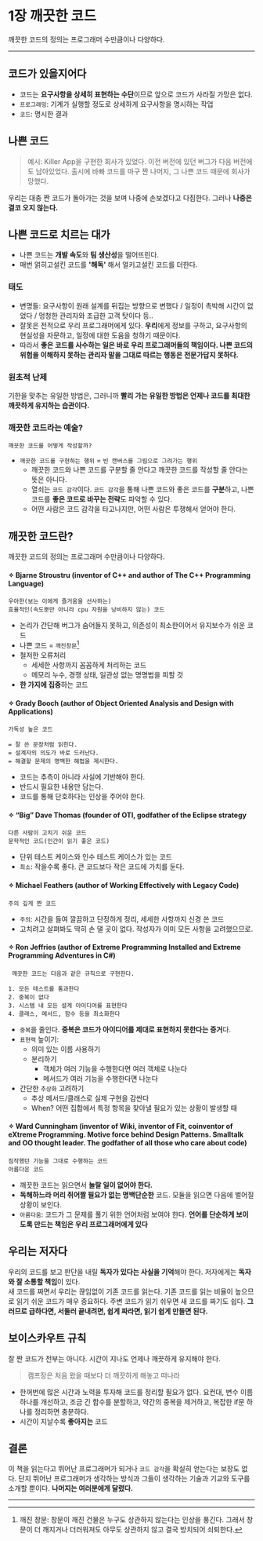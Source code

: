 <!--
title: 1장 깨끗한 코드
author: Gaeun Lee
date: 2022-03-31
-->
# 1장 깨끗한 코드
깨끗한 코드의 정의는 프로그래머 수만큼이나 다양하다. 

----

## 코드가 있을지어다

- 코드는 **요구사항을 상세히 표현하는 수단**이므로 앞으로 코드가 사라질 가망은 없다.
- `프로그래밍`: 기계가 실행할 정도로 상세하게 요구사항을 명시하는 작업
- `코드`: 명시한 결과

## 나쁜 코드

> 예시:
  Killer App을 구현한 회사가 있었다.
  이전 버전에 있던 버그가 다음 버전에도 남아있었다.
  출시에 바빠 코드를 마구 짠 나머지, 그 나쁜 코드 때문에 회사가 망했다.

우리는 대충 짠 코드가 돌아가는 것을 보며 나중에 손보겠다고 다짐한다. 그러나 **나중은 결코 오지 않는다.**

## 나쁜 코드로 치르는 대가

- 나쁜 코드는 **개발 속도**와 **팀 생산성**을 떨어뜨린다.
- 매번 얽히고설킨 코드를 **'해독'** 해서 얼키고설킨 코드를 더한다.

### 태도

 - 변명들: 요구사항이 원래 설계를 뒤집는 방향으로 변했다 / 일정이 촉박해 시간이 없었다 / 멍청한 관리자와 조급한 고객 탓이다 등..
 - 잘못은 전적으로 우리 프로그래머에게 있다. **우리**에게 정보를 구하고, 요구사항의 현실성을 자문하고, 일정에 대한 도움을 청하기 때문이다.
 - 따라서 **좋은 코드를 사수하는 일은 바로 우리 프로그래머들의 책임이다. 나쁜 코드의 위험을 이해하지 못하는 관리자 말을 그대로 따르는 행동은 전문가답지 못하다.**

### 원초적 난제

기한을 맞추는 유일한 방법은, 그러니까 **빨리 가는 유일한 방법은 언제나 코드를 최대한 깨끗하게 유지하는 습관이다.**

### 깨끗한 코드라는 예술?

    깨끗한 코드를 어떻게 작성할까?

  - `깨끗한 코드를 구현하는 행위` = `빈 캔버스를 그림으로 그려가는 행위`
    - 깨끗한 코드와 나쁜 코드를 구분할 줄 안다고 깨끗한 코드를 작성할 줄 안다는 뜻은 아니다.
    - 열쇠는 `코드 감각`이다. `코드 감각`을 통해 나쁜 코드와 좋은 코드를 **구분**하고, 나쁜 코드를 **좋은 코드로 바꾸는 전략**도 파악할 수 있다.
    - 어떤  사람은 코드 감각을 타고나지만, 어떤 사람은 투쟁해서 얻어야 한다.


## 깨끗한 코드란?

깨끗한 코드의 정의는 프로그래머 수만큼이나 다양하다. 

#### ✧ Bjarne Stroustru (inventor of C++ and author of The C++ Programming Language)

    우아한(보는 이에게 즐거움을 선사하는)
    효율적인(속도뿐만 아니라 cpu 자원을 낭비하지 않는) 코드

- 논리가 간단해 버그가 숨어들지 못하고, 의존성이 최소한이어서 유지보수가 쉬운 코드
- 나쁜 코드 = `깨진창문`[^1]
- 철저한 오류처리
  - 세세한 사항까지 꼼꼼하게 처리하는 코드
  - 메모리 누수, 경쟁 상태, 일관성 없는 명명법을 피할 것
- **한 가지에 집중**하는 코드

#### ✧ Grady Booch (author of Object Oriented Analysis and Design with Applications)

    가독성 높은 코드

    = 잘 쓴 문장처럼 읽힌다.
    = 설계자의 의도가 바로 드러난다.
    = 해결할 문제의 명백한 해법을 제시한다.  

- 코드는 추측이 아니라 사실에 기반해야 한다.
- 반드시 필요한 내용만 담는다.
- 코드를 통해 단호하다는 인상을 주어야 한다.

#### ✧ “Big” Dave Thomas (founder of OTI, godfather of the Eclipse strategy

    다른 사람이 고치기 쉬운 코드
    문학적인 코드(인간이 읽기 좋은 코드)

- 단위 테스트 케이스와 인수 테스트 케이스가 있는 코드
- `최소`: 작을수록 좋다. 큰 코드보다 작은 코드에 가치를 둔다.

#### ✧ Michael Feathers (author of Working Effectively with Legacy Code)

    주의 깊게 짠 코드

- `주의`: 시간을 들여 깔끔하고 단정하게 정리, 세세한 사항까지 신경 쓴 코드
- 고치려고 살펴봐도 딱히 손 댈 곳이 없다. 작성자가 이미 모든 사항을 고려했으므로.

#### ✧ Ron Jeffries (author of Extreme Programming Installed and Extreme Programming Adventures in C#)

     깨끗한 코드는 다음과 같은 규칙으로 구현한다.

    1. 모든 테스트를 통과한다
    2. 중복이 없다
    3. 시스템 내 모든 설계 아이디어를 표현한다
    4. 클래스, 메서드, 함수 등을 최소화한다

- `중복`을 줄인다. **중복은 코드가 아이디어를 제대로 표현하지 못한다는 증거**다.
- `표현력` 높이기:
  - 의미 있는 이름 사용하기
  - 분리하기
    - 객체가 여러 기능을 수행한다면 여러 객체로 나눈다
    - 메서드가 여러 기능을 수행한다면 나눈다
- 간단한 `추상화` 고려하기
  - 추상 메서드/클래스로 실제 구현을 감싼다
  - When? 어떤 집합에서 특정 항목을 찾아낼 필요가 있는 상황이 발생할 때

#### ✧ Ward Cunningham (inventor of Wiki, inventor of Fit, coinventor of eXtreme Programming. Motive force behind Design Patterns. Smalltalk and OO thought leader. The godfather of all those who care about code)

    짐작했던 기능을 그대로 수행하는 코드 
    아름다운 코드

- 깨끗한 코드는 읽으면서 **놀랄 일이 없어야 한다.** 
- **독해하느라 머리 쥐어짤 필요가 없는 명백단순한** 코드. 모듈을 읽으면 다음에 벌어질 상황이 보인다.
- `아름다움`: 코드가 그 문제를 풀기 위한 언어처럼 보여야 한다.
  **언어를 단순하게 보이도록 만드는 책임은 우리 프로그래머에게 있다**  

## 우리는 저자다

우리의 코드를 보고 판단을 내릴 **독자가 있다는 사실을 기억**해야 한다. 저자에게는 **독자와 잘 소통할 책임**이 있다.  
새 코드를 짜면서 우리는 끊임없이 기존 코드를 읽는다. 기존 코드를 읽는 비율이 높으므로 읽기 쉬운 코드가 매우 중요하다. 주변 코드가 읽기 쉬우면 새 코드를 짜기도 쉽다. **그러므로 급하다면, 서둘러 끝내려면, 쉽게 짜라면, 읽기 쉽게 만들면 된다.**

## 보이스카우트 규칙

잘 짠 코드가 전부는 아니다. 시간이 지나도 언제나 깨끗하게 유지해야 한다.
> 캠프장은 처음 왔을 때보다 더 깨끗하게 해놓고 떠나라

- 한꺼번에 많은 시간과 노력을 투자해 코드를 정리할 필요가 없다. 요컨대, 변수 이름 하나를 개선하고, 조금 긴 함수를 분할하고, 약간의 중복을 제거하고, 복잡한 if문 하나를 정리하면 충분하다.
- 시간이 지날수록 **좋아지는** 코드


## 결론

이 책을 읽는다고 뛰어난 프로그래머가 되거나 `코드 감각`을 확실히 얻는다는 보장도 없다. 단지 뛰어난 프로그래머가 생각하는 방식과 그들이 생각하는 기술과 기교와 도구를 소개할 뿐이다. **나머지는 여러분에게 달렸다.**

----
[^1]: 깨진 창문: 창문이 깨진 건물은 누구도 상관하지 않는다는 인상을 풍긴다. 그래서 창문이 더 깨지거나 더러워져도 아무도 상관하지 않고 결국 방치되어 쇠퇴한다.